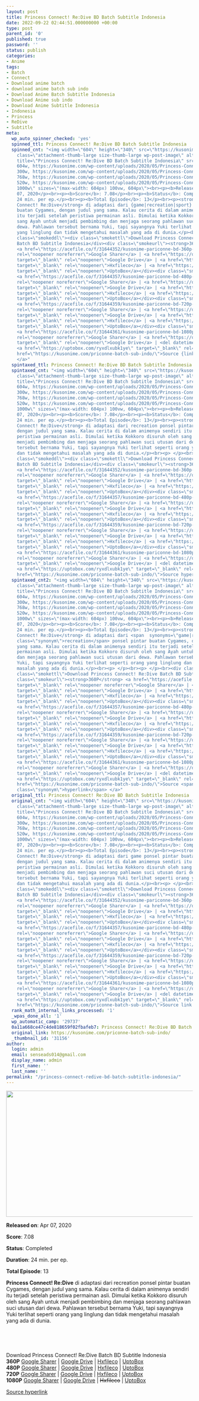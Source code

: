 ```yaml
---
layout: post
title: Princess Connect! Re:Dive BD Batch Subtitle Indonesia
date: 2022-09-22 02:44:51.000000000 +00:00
type: post
parent_id: '0'
published: true
password: ''
status: publish
categories:
- Anime
tags:
- Batch
- Connect
- Download anime batch
- download anime batch sub indo
- Download Anime Batch Subtitle Indonesia
- Download Anime sub indo
- Download Anime Subtitle Indonesia
- Indonesia
- Princess
- ReDive
- Subtitle
meta:
  wp_auto_spinner_checked: 'yes'
  spinned_ttl: Princess Connect! Re:Dive BD Batch Subtitle Indonesia
  spinned_cnt: "<img width=\"604\" height=\"340\" src=\"https://kusonime.com/wp-content/uploads/2020/05/Princess-Connect-Re-Dive-604x340.jpg\"
    class=\"attachment-thumb-large size-thumb-large wp-post-image\" alt=\"\" loading=\"lazy\"
    title=\"Princess Connect! Re:Dive BD Batch Subtitle Indonesia\" srcset=\"https://kusonime.com/wp-content/uploads/2020/05/Princess-Connect-Re-Dive-604x340.jpg
    604w, https://kusonime.com/wp-content/uploads/2020/05/Princess-Connect-Re-Dive-300x169.jpg
    300w, https://kusonime.com/wp-content/uploads/2020/05/Princess-Connect-Re-Dive-768x432.jpg
    768w, https://kusonime.com/wp-content/uploads/2020/05/Princess-Connect-Re-Dive-520x293.jpg
    520w, https://kusonime.com/wp-content/uploads/2020/05/Princess-Connect-Re-Dive.jpg
    1000w\" sizes=\"(max-width: 604px) 100vw, 604px\"><br><p><b>Released on</b>: Apr
    07, 2020</p><br><p><b>Score</b>: 7.08</p><br><p><b>Status</b>: Completed</p><br><p><b>Duration</b>:
    24 min. per ep.</p><br><p><b>Total Episode</b>: 13</p><br><p><strong>Princess
    Connect! Re:Dive</strong> di adaptasi dari {game|recreation|sport} ponsel pintar
    buatan Cygames, dengan judul yang sama. Kalau cerita di dalam animenya sendiri
    itu terjadi setelah peristiwa permainan asli. Dimulai ketika Kokkoro disuruh oleh
    sang Ayah untuk menjadi pembimbing dan menjaga seorang pahlawan suci utusan dari
    dewa. Pahlawan tersebut bernama Yuki, tapi sayangnya Yuki terlihat seperti orang
    yang linglung dan tidak mengetahui masalah yang ada di dunia.</p><br><p> </p><br><p> </p><br><div
    class=\"smokeddl\"><div class=\"smokettl\">Download Princess Connect! Re:Dive
    Batch BD Subtitle Indonesia</div><div class=\"smokeurl\"><strong>360P</strong>
    <a href=\"https://acefile.co/f/31644352/kusonime-pariconne-bd-360p-rar\" target=\"_blank\"
    rel=\"noopener noreferrer\">Google Sharer</a> | <a href=\"https://drive.google.com/uc?export=download&amp;id=102ngZnMa_eyvrC4ncgHJ_5-f2NW7l47h\"
    target=\"_blank\" rel=\"noopener\">Google Drive</a> | <a href=\"https://hxfile.co/zef1d29nci5w\"
    target=\"_blank\" rel=\"noopener\">Hxfileco</a> | <a href=\"https://uptobox.com/10bpj8yg2s87\"
    target=\"_blank\" rel=\"noopener\">UptoBox</a></div><div class=\"smokeurl\"><strong>480P</strong>
    <a href=\"https://acefile.co/f/31644357/kusonime-pariconne-bd-480p-rar\" target=\"_blank\"
    rel=\"noopener noreferrer\">Google Sharer</a> | <a href=\"https://drive.google.com/uc?export=download&amp;id=1Tj8Iygd3ma7titmfw5WE_NmmrCmWWtU-\"
    target=\"_blank\" rel=\"noopener\">Google Drive</a> | <a href=\"https://hxfile.co/rriqrbpxm49i\"
    target=\"_blank\" rel=\"noopener\">Hxfileco</a> | <a href=\"https://uptobox.com/8j0i4jgqjqqt\"
    target=\"_blank\" rel=\"noopener\">UptoBox</a></div><div class=\"smokeurl\"><strong>720P</strong>
    <a href=\"https://acefile.co/f/31644359/kusonime-pariconne-bd-720p-rar\" target=\"_blank\"
    rel=\"noopener noreferrer\">Google Sharer</a> | <a href=\"https://drive.google.com/uc?export=download&amp;id=1nJoG-HvMEWLsdZAqZjjVkL9k1OAczlvg\"
    target=\"_blank\" rel=\"noopener\">Google Drive</a> | <a href=\"https://hxfile.co/3bvd5nm6b0vq\"
    target=\"_blank\" rel=\"noopener\">Hxfileco</a> | <a href=\"https://uptobox.com/ja4z0n81c3ng\"
    target=\"_blank\" rel=\"noopener\">UptoBox</a></div><div class=\"smokeurl\"><strong>1080P</strong>
    <a href=\"https://acefile.co/f/31644361/kusonime-pariconne-bd-1080p-rar\" target=\"_blank\"
    rel=\"noopener noreferrer\">Google Sharer</a> | <a href=\"https://drive.google.com/uc?export=download&amp;id=1CMmGrzQLyDH4N8f1e8sVKY48zqk5wBvQ\"
    target=\"_blank\" rel=\"noopener\">Google Drive</a> | <del datetime=\"2020-11-11T02:24:44+00:00\">Hxfileco</del> |
    <a href=\"https://uptobox.com/ryxdlxubk1ye\" target=\"_blank\" rel=\"noopener\">UptoBox</a></div></div>\r\n<br><a
    href=\"https://kusonime.com/priconne-batch-sub-indo/\">Source {link|hyperlink}
    </a>"
  spintaxed_ttl: Princess Connect! Re:Dive BD Batch Subtitle Indonesia
  spintaxed_cnt: "<img width=\"604\" height=\"340\" src=\"https://kusonime.com/wp-content/uploads/2020/05/Princess-Connect-Re-Dive-604x340.jpg\"
    class=\"attachment-thumb-large size-thumb-large wp-post-image\" alt=\"\" loading=\"lazy\"
    title=\"Princess Connect! Re:Dive BD Batch Subtitle Indonesia\" srcset=\"https://kusonime.com/wp-content/uploads/2020/05/Princess-Connect-Re-Dive-604x340.jpg
    604w, https://kusonime.com/wp-content/uploads/2020/05/Princess-Connect-Re-Dive-300x169.jpg
    300w, https://kusonime.com/wp-content/uploads/2020/05/Princess-Connect-Re-Dive-768x432.jpg
    768w, https://kusonime.com/wp-content/uploads/2020/05/Princess-Connect-Re-Dive-520x293.jpg
    520w, https://kusonime.com/wp-content/uploads/2020/05/Princess-Connect-Re-Dive.jpg
    1000w\" sizes=\"(max-width: 604px) 100vw, 604px\"><br><p><b>Released on</b>: Apr
    07, 2020</p><br><p><b>Score</b>: 7.08</p><br><p><b>Status</b>: Completed</p><br><p><b>Duration</b>:
    24 min. per ep.</p><br><p><b>Total Episode</b>: 13</p><br><p><strong>Princess
    Connect! Re:Dive</strong> di adaptasi dari recreation ponsel pintar buatan Cygames,
    dengan judul yang sama. Kalau cerita di dalam animenya sendiri itu terjadi setelah
    peristiwa permainan asli. Dimulai ketika Kokkoro disuruh oleh sang Ayah untuk
    menjadi pembimbing dan menjaga seorang pahlawan suci utusan dari dewa. Pahlawan
    tersebut bernama Yuki, tapi sayangnya Yuki terlihat seperti orang yang linglung
    dan tidak mengetahui masalah yang ada di dunia.</p><br><p> </p><br><p> </p><br><div
    class=\"smokeddl\"><div class=\"smokettl\">Download Princess Connect! Re:Dive
    Batch BD Subtitle Indonesia</div><div class=\"smokeurl\"><strong>360P</strong>
    <a href=\"https://acefile.co/f/31644352/kusonime-pariconne-bd-360p-rar\" target=\"_blank\"
    rel=\"noopener noreferrer\">Google Sharer</a> | <a href=\"https://drive.google.com/uc?export=download&amp;id=102ngZnMa_eyvrC4ncgHJ_5-f2NW7l47h\"
    target=\"_blank\" rel=\"noopener\">Google Drive</a> | <a href=\"https://hxfile.co/zef1d29nci5w\"
    target=\"_blank\" rel=\"noopener\">Hxfileco</a> | <a href=\"https://uptobox.com/10bpj8yg2s87\"
    target=\"_blank\" rel=\"noopener\">UptoBox</a></div><div class=\"smokeurl\"><strong>480P</strong>
    <a href=\"https://acefile.co/f/31644357/kusonime-pariconne-bd-480p-rar\" target=\"_blank\"
    rel=\"noopener noreferrer\">Google Sharer</a> | <a href=\"https://drive.google.com/uc?export=download&amp;id=1Tj8Iygd3ma7titmfw5WE_NmmrCmWWtU-\"
    target=\"_blank\" rel=\"noopener\">Google Drive</a> | <a href=\"https://hxfile.co/rriqrbpxm49i\"
    target=\"_blank\" rel=\"noopener\">Hxfileco</a> | <a href=\"https://uptobox.com/8j0i4jgqjqqt\"
    target=\"_blank\" rel=\"noopener\">UptoBox</a></div><div class=\"smokeurl\"><strong>720P</strong>
    <a href=\"https://acefile.co/f/31644359/kusonime-pariconne-bd-720p-rar\" target=\"_blank\"
    rel=\"noopener noreferrer\">Google Sharer</a> | <a href=\"https://drive.google.com/uc?export=download&amp;id=1nJoG-HvMEWLsdZAqZjjVkL9k1OAczlvg\"
    target=\"_blank\" rel=\"noopener\">Google Drive</a> | <a href=\"https://hxfile.co/3bvd5nm6b0vq\"
    target=\"_blank\" rel=\"noopener\">Hxfileco</a> | <a href=\"https://uptobox.com/ja4z0n81c3ng\"
    target=\"_blank\" rel=\"noopener\">UptoBox</a></div><div class=\"smokeurl\"><strong>1080P</strong>
    <a href=\"https://acefile.co/f/31644361/kusonime-pariconne-bd-1080p-rar\" target=\"_blank\"
    rel=\"noopener noreferrer\">Google Sharer</a> | <a href=\"https://drive.google.com/uc?export=download&amp;id=1CMmGrzQLyDH4N8f1e8sVKY48zqk5wBvQ\"
    target=\"_blank\" rel=\"noopener\">Google Drive</a> | <del datetime=\"2020-11-11T02:24:44+00:00\">Hxfileco</del> |
    <a href=\"https://uptobox.com/ryxdlxubk1ye\" target=\"_blank\" rel=\"noopener\">UptoBox</a></div></div>\r\n<br><a
    href=\"https://kusonime.com/priconne-batch-sub-indo/\">Source hyperlink </a>"
  spintaxed_cnt2: "<img width=\"604\" height=\"340\" src=\"https://kusonime.com/wp-content/uploads/2020/05/Princess-Connect-Re-Dive-604x340.jpg\"
    class=\"attachment-thumb-large size-thumb-large wp-post-image\" alt=\"\" loading=\"lazy\"
    title=\"Princess Connect! Re:Dive BD Batch Subtitle Indonesia\" srcset=\"https://kusonime.com/wp-content/uploads/2020/05/Princess-Connect-Re-Dive-604x340.jpg
    604w, https://kusonime.com/wp-content/uploads/2020/05/Princess-Connect-Re-Dive-300x169.jpg
    300w, https://kusonime.com/wp-content/uploads/2020/05/Princess-Connect-Re-Dive-768x432.jpg
    768w, https://kusonime.com/wp-content/uploads/2020/05/Princess-Connect-Re-Dive-520x293.jpg
    520w, https://kusonime.com/wp-content/uploads/2020/05/Princess-Connect-Re-Dive.jpg
    1000w\" sizes=\"(max-width: 604px) 100vw, 604px\"><br><p><b>Released on</b>: Apr
    07, 2020</p><br><p><b>Score</b>: 7.08</p><br><p><b>Status</b>: Completed</p><br><p><b>Duration</b>:
    24 min. per ep.</p><br><p><b>Total Episode</b>: 13</p><br><p><strong>Princess
    Connect! Re:Dive</strong> di adaptasi dari <span  synonyms=\"game|recreation|sport\"
    class=\"synonym\">recreation</span> ponsel pintar buatan Cygames, dengan judul
    yang sama. Kalau cerita di dalam animenya sendiri itu terjadi setelah peristiwa
    permainan asli. Dimulai ketika Kokkoro disuruh oleh sang Ayah untuk menjadi pembimbing
    dan menjaga seorang pahlawan suci utusan dari dewa. Pahlawan tersebut bernama
    Yuki, tapi sayangnya Yuki terlihat seperti orang yang linglung dan tidak mengetahui
    masalah yang ada di dunia.</p><br><p> </p><br><p> </p><br><div class=\"smokeddl\"><div
    class=\"smokettl\">Download Princess Connect! Re:Dive Batch BD Subtitle Indonesia</div><div
    class=\"smokeurl\"><strong>360P</strong> <a href=\"https://acefile.co/f/31644352/kusonime-pariconne-bd-360p-rar\"
    target=\"_blank\" rel=\"noopener noreferrer\">Google Sharer</a> | <a href=\"https://drive.google.com/uc?export=download&amp;id=102ngZnMa_eyvrC4ncgHJ_5-f2NW7l47h\"
    target=\"_blank\" rel=\"noopener\">Google Drive</a> | <a href=\"https://hxfile.co/zef1d29nci5w\"
    target=\"_blank\" rel=\"noopener\">Hxfileco</a> | <a href=\"https://uptobox.com/10bpj8yg2s87\"
    target=\"_blank\" rel=\"noopener\">UptoBox</a></div><div class=\"smokeurl\"><strong>480P</strong>
    <a href=\"https://acefile.co/f/31644357/kusonime-pariconne-bd-480p-rar\" target=\"_blank\"
    rel=\"noopener noreferrer\">Google Sharer</a> | <a href=\"https://drive.google.com/uc?export=download&amp;id=1Tj8Iygd3ma7titmfw5WE_NmmrCmWWtU-\"
    target=\"_blank\" rel=\"noopener\">Google Drive</a> | <a href=\"https://hxfile.co/rriqrbpxm49i\"
    target=\"_blank\" rel=\"noopener\">Hxfileco</a> | <a href=\"https://uptobox.com/8j0i4jgqjqqt\"
    target=\"_blank\" rel=\"noopener\">UptoBox</a></div><div class=\"smokeurl\"><strong>720P</strong>
    <a href=\"https://acefile.co/f/31644359/kusonime-pariconne-bd-720p-rar\" target=\"_blank\"
    rel=\"noopener noreferrer\">Google Sharer</a> | <a href=\"https://drive.google.com/uc?export=download&amp;id=1nJoG-HvMEWLsdZAqZjjVkL9k1OAczlvg\"
    target=\"_blank\" rel=\"noopener\">Google Drive</a> | <a href=\"https://hxfile.co/3bvd5nm6b0vq\"
    target=\"_blank\" rel=\"noopener\">Hxfileco</a> | <a href=\"https://uptobox.com/ja4z0n81c3ng\"
    target=\"_blank\" rel=\"noopener\">UptoBox</a></div><div class=\"smokeurl\"><strong>1080P</strong>
    <a href=\"https://acefile.co/f/31644361/kusonime-pariconne-bd-1080p-rar\" target=\"_blank\"
    rel=\"noopener noreferrer\">Google Sharer</a> | <a href=\"https://drive.google.com/uc?export=download&amp;id=1CMmGrzQLyDH4N8f1e8sVKY48zqk5wBvQ\"
    target=\"_blank\" rel=\"noopener\">Google Drive</a> | <del datetime=\"2020-11-11T02:24:44+00:00\">Hxfileco</del> |
    <a href=\"https://uptobox.com/ryxdlxubk1ye\" target=\"_blank\" rel=\"noopener\">UptoBox</a></div></div>\r\n<br><a
    href=\"https://kusonime.com/priconne-batch-sub-indo/\">Source <span  synonyms=\"link|hyperlink\"
    class=\"synonym\">hyperlink</span> </a>"
  original_ttl: Princess Connect! Re:Dive BD Batch Subtitle Indonesia
  original_cnt: "<img width=\"604\" height=\"340\" src=\"https://kusonime.com/wp-content/uploads/2020/05/Princess-Connect-Re-Dive-604x340.jpg\"
    class=\"attachment-thumb-large size-thumb-large wp-post-image\" alt=\"\" loading=\"lazy\"
    title=\"Princess Connect! Re:Dive BD Batch Subtitle Indonesia\" srcset=\"https://kusonime.com/wp-content/uploads/2020/05/Princess-Connect-Re-Dive-604x340.jpg
    604w, https://kusonime.com/wp-content/uploads/2020/05/Princess-Connect-Re-Dive-300x169.jpg
    300w, https://kusonime.com/wp-content/uploads/2020/05/Princess-Connect-Re-Dive-768x432.jpg
    768w, https://kusonime.com/wp-content/uploads/2020/05/Princess-Connect-Re-Dive-520x293.jpg
    520w, https://kusonime.com/wp-content/uploads/2020/05/Princess-Connect-Re-Dive.jpg
    1000w\" sizes=\"(max-width: 604px) 100vw, 604px\"><br><p><b>Released on</b>: Apr
    07, 2020</p><br><p><b>Score</b>: 7.08</p><br><p><b>Status</b>: Completed</p><br><p><b>Duration</b>:
    24 min. per ep.</p><br><p><b>Total Episode</b>: 13</p><br><p><strong>Princess
    Connect! Re:Dive</strong> di adaptasi dari game ponsel pintar buatan Cygames,
    dengan judul yang sama. Kalau cerita di dalam animenya sendiri itu terjadi setelah
    peristiwa permainan asli. Dimulai ketika Kokkoro disuruh oleh sang Ayah untuk
    menjadi pembimbing dan menjaga seorang pahlawan suci utusan dari dewa. Pahlawan
    tersebut bernama Yuki, tapi sayangnya Yuki terlihat seperti orang yang linglung
    dan tidak mengetahui masalah yang ada di dunia.</p><br><p> </p><br><p> </p><br><div
    class=\"smokeddl\"><div class=\"smokettl\">Download Princess Connect! Re:Dive
    Batch BD Subtitle Indonesia</div><div class=\"smokeurl\"><strong>360P</strong>
    <a href=\"https://acefile.co/f/31644352/kusonime-pariconne-bd-360p-rar\" target=\"_blank\"
    rel=\"noopener noreferrer\">Google Sharer</a> | <a href=\"https://drive.google.com/uc?export=download&amp;id=102ngZnMa_eyvrC4ncgHJ_5-f2NW7l47h\"
    target=\"_blank\" rel=\"noopener\">Google Drive</a> | <a href=\"https://hxfile.co/zef1d29nci5w\"
    target=\"_blank\" rel=\"noopener\">Hxfileco</a> | <a href=\"https://uptobox.com/10bpj8yg2s87\"
    target=\"_blank\" rel=\"noopener\">UptoBox</a></div><div class=\"smokeurl\"><strong>480P</strong>
    <a href=\"https://acefile.co/f/31644357/kusonime-pariconne-bd-480p-rar\" target=\"_blank\"
    rel=\"noopener noreferrer\">Google Sharer</a> | <a href=\"https://drive.google.com/uc?export=download&amp;id=1Tj8Iygd3ma7titmfw5WE_NmmrCmWWtU-\"
    target=\"_blank\" rel=\"noopener\">Google Drive</a> | <a href=\"https://hxfile.co/rriqrbpxm49i\"
    target=\"_blank\" rel=\"noopener\">Hxfileco</a> | <a href=\"https://uptobox.com/8j0i4jgqjqqt\"
    target=\"_blank\" rel=\"noopener\">UptoBox</a></div><div class=\"smokeurl\"><strong>720P</strong>
    <a href=\"https://acefile.co/f/31644359/kusonime-pariconne-bd-720p-rar\" target=\"_blank\"
    rel=\"noopener noreferrer\">Google Sharer</a> | <a href=\"https://drive.google.com/uc?export=download&amp;id=1nJoG-HvMEWLsdZAqZjjVkL9k1OAczlvg\"
    target=\"_blank\" rel=\"noopener\">Google Drive</a> | <a href=\"https://hxfile.co/3bvd5nm6b0vq\"
    target=\"_blank\" rel=\"noopener\">Hxfileco</a> | <a href=\"https://uptobox.com/ja4z0n81c3ng\"
    target=\"_blank\" rel=\"noopener\">UptoBox</a></div><div class=\"smokeurl\"><strong>1080P</strong>
    <a href=\"https://acefile.co/f/31644361/kusonime-pariconne-bd-1080p-rar\" target=\"_blank\"
    rel=\"noopener noreferrer\">Google Sharer</a> | <a href=\"https://drive.google.com/uc?export=download&amp;id=1CMmGrzQLyDH4N8f1e8sVKY48zqk5wBvQ\"
    target=\"_blank\" rel=\"noopener\">Google Drive</a> | <del datetime=\"2020-11-11T02:24:44+00:00\">Hxfileco</del> |
    <a href=\"https://uptobox.com/ryxdlxubk1ye\" target=\"_blank\" rel=\"noopener\">UptoBox</a></div></div>\r\n<br><a
    href=\"https://kusonime.com/priconne-batch-sub-indo/\">Source link </a>"
  rank_math_internal_links_processed: '1'
  _wpas_done_all: '1'
  wp_automatic_camp: '29737'
  0a11a668ce47c4de818659f02fbafeb7: Princess Connect! Re:Dive BD Batch Subtitle Indonesia
  original_link: https://kusonime.com/priconne-batch-sub-indo/
  _thumbnail_id: '31156'
author:
  login: admin
  email: senseads014@gmail.com
  display_name: admin
  first_name: ''
  last_name: ''
permalink: "/princess-connect-redive-bd-batch-subtitle-indonesia/"
---
```

<p><img width="604" height="340" src="{{ site.baseurl }}/assets/2022/09/Princess-Connect-Re-Dive-604x340.jpg" class="attachment-thumb-large size-thumb-large wp-post-image" alt="" loading="lazy" title="Princess Connect! Re:Dive BD Batch Subtitle Indonesia" srcset="https://kusonime.com/wp-content/uploads/2020/05/Princess-Connect-Re-Dive-604x340.jpg 604w, https://kusonime.com/wp-content/uploads/2020/05/Princess-Connect-Re-Dive-300x169.jpg 300w, https://kusonime.com/wp-content/uploads/2020/05/Princess-Connect-Re-Dive-768x432.jpg 768w, https://kusonime.com/wp-content/uploads/2020/05/Princess-Connect-Re-Dive-520x293.jpg 520w, https://kusonime.com/wp-content/uploads/2020/05/Princess-Connect-Re-Dive.jpg 1000w" sizes="(max-width: 604px) 100vw, 604px" />
<p><b>Released on</b>: Apr 07, 2020</p>
<p>
<p><b>Score</b>: 7.08</p>
<p>
<p><b>Status</b>: Completed</p>
<p>
<p><b>Duration</b>: 24 min. per ep.</p>
<p>
<p><b>Total Episode</b>: 13</p>
<p>
<p><strong>Princess Connect! Re:Dive</strong> di adaptasi dari recreation ponsel pintar buatan Cygames, dengan judul yang sama. Kalau cerita di dalam animenya sendiri itu terjadi setelah peristiwa permainan asli. Dimulai ketika Kokkoro disuruh oleh sang Ayah untuk menjadi pembimbing dan menjaga seorang pahlawan suci utusan dari dewa. Pahlawan tersebut bernama Yuki, tapi sayangnya Yuki terlihat seperti orang yang linglung dan tidak mengetahui masalah yang ada di dunia.</p>
<p>
<p> </p>
<p>
<p> </p>
<p>
<div class="smokeddl">
<div class="smokettl">Download Princess Connect! Re:Dive Batch BD Subtitle Indonesia</div>
<div class="smokeurl"><strong>360P</strong> <a href="https://acefile.co/f/31644352/kusonime-pariconne-bd-360p-rar" target="_blank" rel="noopener noreferrer">Google Sharer</a> | <a href="https://drive.google.com/uc?export=download&amp;id=102ngZnMa_eyvrC4ncgHJ_5-f2NW7l47h" target="_blank" rel="noopener">Google Drive</a> | <a href="https://hxfile.co/zef1d29nci5w" target="_blank" rel="noopener">Hxfileco</a> | <a href="https://uptobox.com/10bpj8yg2s87" target="_blank" rel="noopener">UptoBox</a></div>
<div class="smokeurl"><strong>480P</strong> <a href="https://acefile.co/f/31644357/kusonime-pariconne-bd-480p-rar" target="_blank" rel="noopener noreferrer">Google Sharer</a> | <a href="https://drive.google.com/uc?export=download&amp;id=1Tj8Iygd3ma7titmfw5WE_NmmrCmWWtU-" target="_blank" rel="noopener">Google Drive</a> | <a href="https://hxfile.co/rriqrbpxm49i" target="_blank" rel="noopener">Hxfileco</a> | <a href="https://uptobox.com/8j0i4jgqjqqt" target="_blank" rel="noopener">UptoBox</a></div>
<div class="smokeurl"><strong>720P</strong> <a href="https://acefile.co/f/31644359/kusonime-pariconne-bd-720p-rar" target="_blank" rel="noopener noreferrer">Google Sharer</a> | <a href="https://drive.google.com/uc?export=download&amp;id=1nJoG-HvMEWLsdZAqZjjVkL9k1OAczlvg" target="_blank" rel="noopener">Google Drive</a> | <a href="https://hxfile.co/3bvd5nm6b0vq" target="_blank" rel="noopener">Hxfileco</a> | <a href="https://uptobox.com/ja4z0n81c3ng" target="_blank" rel="noopener">UptoBox</a></div>
<div class="smokeurl"><strong>1080P</strong> <a href="https://acefile.co/f/31644361/kusonime-pariconne-bd-1080p-rar" target="_blank" rel="noopener noreferrer">Google Sharer</a> | <a href="https://drive.google.com/uc?export=download&amp;id=1CMmGrzQLyDH4N8f1e8sVKY48zqk5wBvQ" target="_blank" rel="noopener">Google Drive</a> | <del datetime="2020-11-11T02:24:44+00:00">Hxfileco</del> | <a href="https://uptobox.com/ryxdlxubk1ye" target="_blank" rel="noopener">UptoBox</a></div>
</div>
<p><a href="https://kusonime.com/priconne-batch-sub-indo/">Source hyperlink </a></p>
